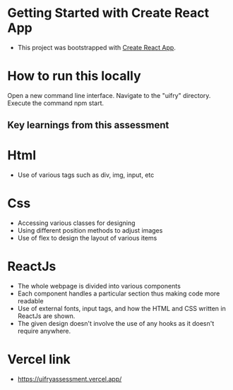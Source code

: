 # Getting Started with Create React App
* This project was bootstrapped with [Create React App](https://github.com/facebook/create-react-app).
# How to run this locally
Open a new command line interface. Navigate to the "uifry" directory. Execute the command npm start.
## Key learnings from this assessment
# Html
* Use of various tags such as div, img, input, etc
# Css
* Accessing various classes for designing
* Using different position methods to adjust images
* Use of flex to design the layout of various items
# ReactJs
* The whole webpage is divided into various components
* Each component handles a particular section thus making code more readable
* Use of external fonts, input tags, and how the HTML and CSS written in ReactJs are shown.
* The given design doesn't involve the use of any hooks as it doesn't require anywhere.
# Vercel link
* https://uifryassessment.vercel.app/
